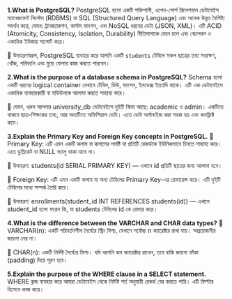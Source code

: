 **1.What is PostgreSQL?**
PostgreSQL হলো একটি শক্তিশালী, ওপেন-সোর্স রিলেশনাল ডেটাবেইস ম্যানেজমেন্ট সিস্টেম (RDBMS) যা SQL (Structured Query Language) এবং অনেক উন্নত বৈশিষ্ট্য সমর্থন করে, যেমন: ট্রানজ্যাকশন, কাস্টম ফাংশন, এবং NoSQL ধরনের ডেটা (JSON, XML)। এটি ACID (Atomicity, Consistency, Isolation, Durability) নীতিমালাকে মেনে চলে এবং স্কেলেবল ও একাধিক ইউজার সাপোর্ট করে।

🔸 উদাহরণস্বরূপ, PostgreSQL ব্যবহার করে আপনি একটি `students` টেবিলে সকল ছাত্রের তথ্য সংরক্ষণ, খোঁজ, পরিবর্তন এবং মুছে ফেলার কাজ করতে পারবেন।


**2.What is the purpose of a database schema in PostgreSQL?**
Schema হলো একটি ধরনের logical container যেখানে টেবিল, ভিউ, ফাংশন, ইনডেক্স ইত্যাদি থাকে। এটি এক ডেটাবেইসে একাধিক ব্যবহারকারী বা মডিউলকে আলাদা করতে সাহায্য করে।

🔸 যেমন, ধরুন আপনার university_db ডেটাবেইসে দুইটি স্কিমা আছে: academic ও admin। একটিতে থাকবে ছাত্র-শিক্ষকের তথ্য, আর অন্যটিতে অফিসিয়াল ডেটা। এতে ডেটা অর্গানাইজ করা সহজ হয় এবং কনফ্লিক্ট কমে।


**3.Explain the Primary Key and Foreign Key concepts in PostgreSQL.**
🔹 Primary Key: এটি এমন একটি কলাম বা কলামের সমষ্টি যা প্রতিটি রেকর্ডকে ইউনিকভাবে চিনতে সাহায্য করে। এতে ডুপ্লিকেট বা NULL ভ্যালু থাকা যাবে না।

🔸 উদাহরণ: students(id SERIAL PRIMARY KEY) — এখানে id প্রতিটি ছাত্রের জন্য আলাদা হবে।

🔹 Foreign Key: এটি এমন একটি কলাম যা অন্য টেবিলের Primary Key-এর রেফারেন্স করে। এটি দুইটি টেবিলের মধ্যে সম্পর্ক তৈরি করে।

🔸 উদাহরণ: enrollments(student_id INT REFERENCES students(id)) — এখানে student_id হলো ফরেন কি, যা students টেবিলের id কে রেফার করে।


**4.What is the difference between the VARCHAR and CHAR data types?**
🔹 VARCHAR(n): একটি পরিবর্তনশীল দৈর্ঘ্যের স্ট্রিং ফিল্ড, যেখানে সর্বোচ্চ n ক্যারেক্টার রাখা যায়। অপ্রয়োজনীয় জায়গা নেয় না।

🔹 CHAR(n): একটি নির্দিষ্ট দৈর্ঘ্যের ফিল্ড। যদি আপনি কম ক্যারেক্টার রাখেন, তবে বাকি জায়গা ফাঁকা (padding) দিয়ে পূরণ হবে।


**5.Explain the purpose of the WHERE clause in a SELECT statement.**
WHERE ক্লজ ব্যবহার করে আমরা ডেটাবেইস থেকে নির্দিষ্ট শর্ত অনুযায়ী রেকর্ড বের করতে পারি। এটি ফিল্টার হিসেবে কাজ করে।